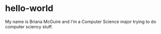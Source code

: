 # hello-world

My name is Briana McGuire and I'm a Computer Science major trying to do computer sciency stuff.
